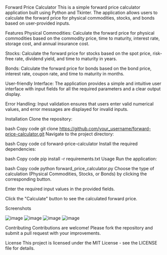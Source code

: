 Forward Price Calculator
This is a simple forward price calculator application built using Python and Tkinter. The application allows users to calculate the forward price for physical commodities, stocks, and bonds based on user-provided inputs.

Features
Physical Commodities: Calculate the forward price for physical commodities based on the commodity price, time to maturity, interest rate, storage cost, and annual insurance cost.

Stocks: Calculate the forward price for stocks based on the spot price, risk-free rate, dividend yield, and time to maturity in years.

Bonds: Calculate the forward price for bonds based on the bond price, interest rate, coupon rate, and time to maturity in months.

User-friendly Interface: The application provides a simple and intuitive user interface with input fields for all the required parameters and a clear output display.

Error Handling: Input validation ensures that users enter valid numerical values, and error messages are displayed for invalid inputs.

Installation
Clone the repository:

bash
Copy code
git clone https://github.com/your_username/forward-price-calculator.git
Navigate to the project directory:

bash
Copy code
cd forward-price-calculator
Install the required dependencies:

bash
Copy code
pip install -r requirements.txt
Usage
Run the application:

bash
Copy code
python forward_price_calculator.py
Choose the type of calculation (Physical Commodities, Stocks, or Bonds) by clicking the corresponding button.

Enter the required input values in the provided fields.

Click the "Calculate" button to see the calculated forward price.

Screenshots

![image](https://github.com/shubh123a3/forward_price_calcluator/assets/105150274/e9a1fe8b-0e9f-4a30-a5d9-50ad85084121)
![image](https://github.com/shubh123a3/forward_price_calcluator/assets/105150274/b7e33a31-0100-482d-9aad-70b9c59b3aa3)
![image](https://github.com/shubh123a3/forward_price_calcluator/assets/105150274/c58727de-9d53-4158-9a92-dc718bae40f5)
![image](https://github.com/shubh123a3/forward_price_calcluator/assets/105150274/40405177-56c5-4bff-a7d8-771cc9921bea)







Contributing
Contributions are welcome! Please fork the repository and submit a pull request with your improvements.

License
This project is licensed under the MIT License - see the LICENSE file for details.


